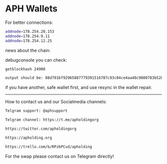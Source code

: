 # APH Wallets

For better connections: 
```bash
addnode=178.254.28.153
addnode=178.254.9.11
addnode=178.254.12.25
```

news about the chain:

debugconsole you can check:
```bash
getblockhash 24900
```

```bash
output should be: 88d701bf92965887779391516707c93c04ce4aa40c9080783b5287510f6cc2ae
```


if you have another, safe wallet first, and use resync in the wallet repair.

------

How to contact us and our Socialmedia channels:



```bash
Telgram support: @aphsupport
```
```bash
Telgram channel: https://t.me/apholdingorg
```
```bash
https://twitter.com/apholdingorg
```
```bash
https://apholding.org
```
```bash
https://trello.com/b/RPzbPCud/apholding
```

For the swap please contact us on Telegram directly! 
